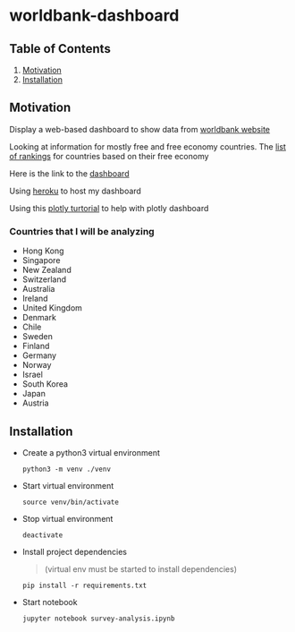 # worldbank-dashboard

## Table of Contents
1. [Motivation](#motivation)
2. [Installation](#installation)

## Motivation <a name="motivation"></a>


Display a web-based dashboard to show data from [worldbank website](https://data.worldbank.org/)

Looking at information for mostly free and free economy countries. The [list of rankings](https://www.heritage.org/index/ranking) for countries based on their free economy

Here is the link to the [dashboard](https://worldbank-dash.herokuapp.com/)

Using [heroku](https://devcenter.heroku.com/articles/getting-started-with-python?singlepage=true) to host my dashboard

Using this [plotly turtorial](https://code.tutsplus.com/tutorials/charting-using-plotly-in-python--cms-30286) to help with plotly dashboard

### Countries that I will be analyzing
- Hong Kong
- Singapore
- New Zealand
- Switzerland
- Australia
- Ireland
- United Kingdom
- Denmark
- Chile
- Sweden
- Finland
- Germany
- Norway
- Israel
- South Korea
- Japan
- Austria



## Installation <a name="installation"></a>

- Create a python3 virtual environment

    `python3 -m venv ./venv `

- Start virtual environment

    `source venv/bin/activate`

- Stop virtual environment

    `deactivate`

- Install project dependencies 

    > (virtual env must be started to install dependencies)
     
    `pip install -r requirements.txt`
    
- Start notebook 
     
    `jupyter notebook survey-analysis.ipynb`
